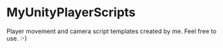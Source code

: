# MyUnityPlayerScripts
Player movement and camera script templates created by me. Feel free to use. :-)
